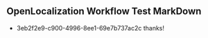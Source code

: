 ## OpenLocalization Workflow Test MarkDown
* 3eb2f2e9-c900-4996-8ee1-69e7b737ac2c thanks!

<!--HONumber=Aug16_HO5-->


